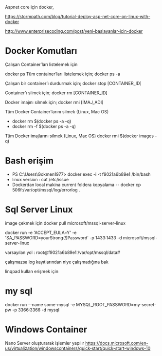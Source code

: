 Aspnet core için docker,

https://stormpath.com/blog/tutorial-deploy-asp-net-core-on-linux-with-docker



http://www.enterprisecoding.com/post/yeni-baslayanlar-icin-docker
# Docker Komutları #
Çalışan Container’ları listelemek için

docker ps
Tüm container’ları listelemek için;
docker ps -a

Çalışan bir container’ı durdurmak için;
docker stop  [CONTAINER_ID]

Container’ı silmek için;
docker rm [CONTAINER_ID]

Docker imajını silmek için;
docker rmi [İMAJ_ADI]

Tüm Docker Container’larını silmek (Linux, Mac OS)
* docker rm $(docker ps -a -q)
* docker rm -f $(docker ps -a -q)

Tüm Docker imajlarını silmek (Linux, Mac OS)
docker rmi $(docker images -q)

# Bash erişim
* PS C:\Users\Gokmen1977> docker exec -i -t  f9021a6b89e1  /bin/bash
* linux version : cat /etc/issue
* Dockerdan local makina current foldera kopyalama
 -- docker cp 506f:/var/opt/mssql/log/errorlog .



# Sql Server Linux 
image çekmek için
docker pull microsoft/mssql-server-linux

docker run -e 'ACCEPT_EULA=Y' -e 'SA_PASSWORD=yourStrong(!)Password' -p 1433:1433 -d microsoft/mssql-server-linux

varsayılan yol : root@f9021a6b89e1:/var/opt/mssql/data#

çalışmazsa log kayıtlarından niye çalışmadığına bak

linqpad kullan erişmek için

# my sql
docker run --name some-mysql -e MYSQL_ROOT_PASSWORD=my-secret-pw -p 3366:3366 -d mysql

# Windows Container

Nano Server oluşturarak işlemler yapılır
https://docs.microsoft.com/en-us/virtualization/windowscontainers/quick-start/quick-start-windows-10


